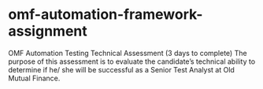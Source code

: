 # omf-automation-framework-assignment
OMF Automation Testing Technical Assessment (3 days to complete)  The purpose of this assessment is to evaluate the candidate’s technical ability to determine if he/ she will be successful as a Senior Test Analyst at Old Mutual Finance.

